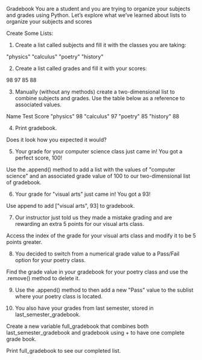 Gradebook
You are a student and you are trying to organize your subjects and grades using Python. Let’s explore what we’ve learned about lists to organize 
your subjects and scores

Create Some Lists:
1. Create a list called subjects and fill it with the classes you are taking:

"physics"
"calculus"
"poetry"
"history"

2. Create a list called grades and fill it with your scores:

98
97
85
88

3. Manually (without any methods) create a two-dimensional list to combine subjects and grades. Use the table below as a reference to associated 
values.

Name	Test Score
"physics"	98
"calculus"	97
"poetry"	85
"history"	88

4. Print gradebook.

Does it look how you expected it would?


5. Your grade for your computer science class just came in! You got a perfect score, 100!

Use the .append() method to add a list with the values of "computer science" and an associated grade value of 100 to our two-dimensional list of 
gradebook.

6. Your grade for "visual arts" just came in! You got a 93!

Use append to add ["visual arts", 93] to gradebook.

7. Our instructor just told us they made a mistake grading and are rewarding an extra 5 points for our visual arts class.

Access the index of the grade for your visual arts class and modify it to be 5 points greater.

8. You decided to switch from a numerical grade value to a Pass/Fail option for your poetry class.

Find the grade value in your gradebook for your poetry class and use the .remove() method to delete it.


9. Use the .append() method to then add a new "Pass" value to the sublist where your poetry class is located.

10. You also have your grades from last semester, stored in last_semester_gradebook.

Create a new variable full_gradebook that combines both last_semester_gradebook and gradebook using + to have one complete grade book.

Print full_gradebook to see our completed list.
